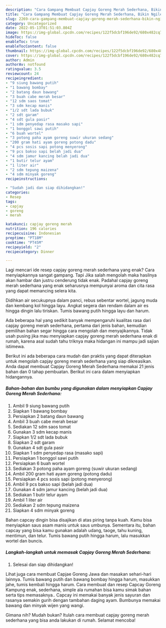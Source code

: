 ```yaml
---
description: "Cara Gampang Membuat Capjay Goreng Merah Sederhana, Bikin Ngiler"
title: "Cara Gampang Membuat Capjay Goreng Merah Sederhana, Bikin Ngiler"
slug: 2269-cara-gampang-membuat-capjay-goreng-merah-sederhana-bikin-ngiler
category: Uncategorized
date: 2022-05-13T01:51:03.804Z
image: https://img-global.cpcdn.com/recipes/122f5dcbf196de92/680x482cq70/capjay-goreng-merah-sederhana-foto-resep-utama.jpg
hideToc: false
enableToc: true
enableTocContent: false
thumbnail: https://img-global.cpcdn.com/recipes/122f5dcbf196de92/680x482cq70/capjay-goreng-merah-sederhana-foto-resep-utama.jpg
cover: https://img-global.cpcdn.com/recipes/122f5dcbf196de92/680x482cq70/capjay-goreng-merah-sederhana-foto-resep-utama.jpg
author: Admin
authorAv: notfound
ratingvalue: 3.5
reviewcount: 24
recipeingredient:
- "9 siung bawang putih"
- "1 bawang bombay"
- "2 batang daun bawang"
- "3 buah cabe merah besar"
- "12 sdm saos tomat"
- "3 sdm kecap manis"
- "1/2 sdt lada bubuk"
- "2 sdt garam"
- "4 sdt gula pasir"
- "1 sdm penyedap rasa masako sapi"
- "1 bonggol sawi putih"
- "6 buah wortel"
- "3 potong paha ayam goreng suwir ukuran sedang"
- "200 gram hati ayam goreng potong dadu"
- "4 pcs sosis sapi potong menyerong"
- "9 pcs bakso sapi belah jadi dua"
- "4 sdm jamur kancing belah jadi dua"
- "1 butir telur ayam"
- "1 liter air"
- "2 sdm tepung maizena"
- "4 sdm minyak goreng"
recipeinstructions:

- "Sudah jadi dan siap dihidangkan!"
categories:
- Resep
tags:
- capjay
- goreng
- merah

katakunci: capjay goreng merah 
nutrition: 196 calories
recipecuisine: Indonesian
preptime: "PT18M"
cooktime: "PT45M"
recipeyield: "2"
recipecategory: Dinner

---
```



Lagi mencari ide resep capjay goreng merah sederhana yang enak? Cara menyiapkannya sangat gampang. Tapi Jika salah mengolah maka hasilnya akan hambar dan justru cenderung tidak enak. Padahal capjay goreng merah sederhana yang enak seharusnya mempunyai aroma dan cita rasa yang dapat memancing selera kita.


Didihkan air secukupnya dalam panci, rebus sebentar wortel, jagung muda dan kembang kol hingga layu. Angkat segera dan rendam dalam air es hingga dingin lalu tiriskan. Tumis bawang putih hingga layu dan harum.

Ada beberapa hal yang sedikit banyak mempengaruhi kualitas rasa dari capjay goreng merah sederhana, pertama dari jenis bahan, kemudian pemilihan bahan segar hingga cara mengolah dan menyajikannya. Tidak usah pusing jika mau menyiapkan capjay goreng merah sederhana enak di rumah, karena asal sudah tahu triknya maka hidangan ini mampu jadi sajian istimewa.


Berikut ini ada beberapa cara mudah dan praktis yang dapat diterapkan untuk mengolah capjay goreng merah sederhana yang siap dikreasikan. Anda dapat membuat Capjay Goreng Merah Sederhana memakai 21 jenis bahan dan 0 tahap pembuatan. Berikut ini cara dalam menyiapkan hidangannya.

<!--inarticleads1-->

##### Bahan-bahan dan bumbu yang digunakan dalam menyiapkan Capjay Goreng Merah Sederhana:

1. Ambil 9 siung bawang putih
1. Siapkan 1 bawang bombay
1. Persiapkan 2 batang daun bawang
1. Ambil 3 buah cabe merah besar
1. Sediakan 12 sdm saos tomat
1. Gunakan 3 sdm kecap manis
1. Siapkan 1/2 sdt lada bubuk
1. Siapkan 2 sdt garam
1. Gunakan 4 sdt gula pasir
1. Siapkan 1 sdm penyedap rasa (masako sapi)
1. Persiapkan 1 bonggol sawi putih
1. Persiapkan 6 buah wortel
1. Sediakan 3 potong paha ayam goreng (suwir ukuran sedang)
1. Ambil 200 gram hati ayam goreng (potong dadu)
1. Persiapkan 4 pcs sosis sapi (potong menyerong)
1. Ambil 9 pcs bakso sapi (belah jadi dua)
1. Gunakan 4 sdm jamur kancing (belah jadi dua)
1. Sediakan 1 butir telur ayam
1. Ambil 1 liter air
1. Sediakan 2 sdm tepung maizena
1. Siapkan 4 sdm minyak goreng


Bahan capcay dingin bisa disajikan di atas piring tanpa kuah. Kamu bisa menyiapkan saus asam manis untuk saus umbunya. Sementara itu, bahan capcay yang bisa kamu gunakan adalah udang, taoge, tahu kuning, mentimun, dan telur. Tumis bawang putih hingga harum, lalu masukkan wortel dan buncis. 

<!--inarticleads2-->

##### Langkah-langkah untuk memasak Capjay Goreng Merah Sederhana:


1. Selesai dan siap dihidangkan!

Lihat juga cara membuat Capjae Goreng Jawa dan masakan sehari-hari lainnya. Tumis bawang putih dan bawang bombay hingga harum, masukkan jahe, tumis kembali hingga harum. Cara membuat dan resep Capcay Goreng Kampung enak, sederhana, simple ala rumahan bisa kamu simak bahan serta tips memasaknya.. Capcay ini memakai banyak jenis sayuran dan rasanya semakin gurih dengan tambahan daging ayam. Bumbunya memakai bawang dan minyak wijen yang wangi. 

Gimana nih? Mudah bukan? Itulah cara membuat capjay goreng merah sederhana yang bisa anda lakukan di rumah. Selamat mencoba!
